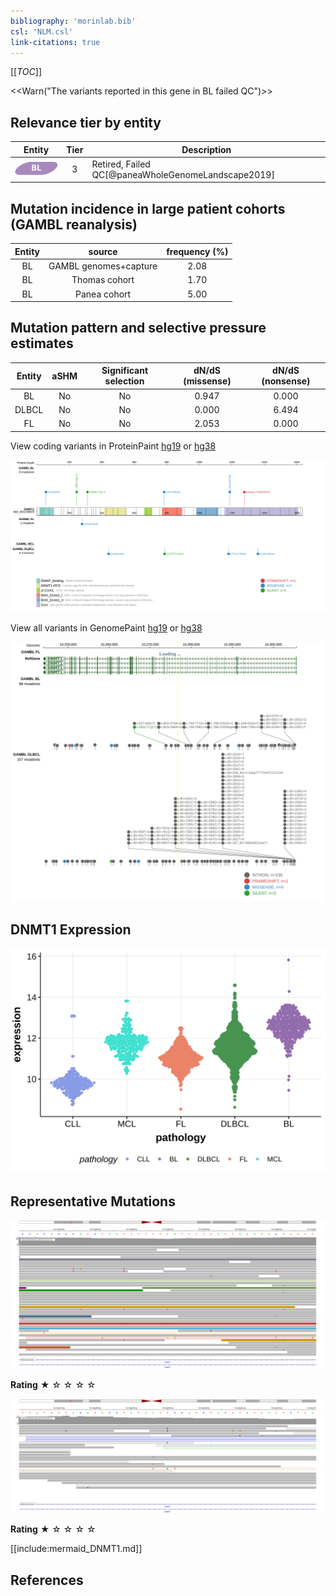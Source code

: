 ```yaml
---
bibliography: 'morinlab.bib'
csl: 'NLM.csl'
link-citations: true
---
```

[[_TOC_]]

<<Warn("The variants reported in this gene in BL failed QC")>>



## Relevance tier by entity

|Entity|Tier|Description                           |
|:------:|:----:|--------------------------------------|
|![BL](images/icons/BL_tier2.png)    |3   |Retired, Failed QC[@paneaWholeGenomeLandscape2019]|

## Mutation incidence in large patient cohorts (GAMBL reanalysis)

|Entity|source               |frequency (%)|
|:------:|:---------------------:|:-------------:|
|BL    |GAMBL genomes+capture|2.08         |
|BL    |Thomas cohort        |1.70         |
|BL    |Panea cohort         |5.00         |

## Mutation pattern and selective pressure estimates

|Entity|aSHM|Significant selection|dN/dS (missense)|dN/dS (nonsense)|
|:------:|:----:|:---------------------:|:----------------:|:----------------:|
|BL    |No  |No                   |0.947           |0.000           |
|DLBCL |No  |No                   |0.000           |6.494           |
|FL    |No  |No                   |2.053           |0.000           |




View coding variants in ProteinPaint [hg19](https://morinlab.github.io/LLMPP/GAMBL/DNMT1_protein.html)  or [hg38](https://morinlab.github.io/LLMPP/GAMBL/DNMT1_protein_hg38.html)

![](images/proteinpaint/DNMT1_NM_001130823.svg)

View all variants in GenomePaint [hg19](https://morinlab.github.io/LLMPP/GAMBL/DNMT1.html)  or [hg38](https://morinlab.github.io/LLMPP/GAMBL/DNMT1_hg38.html)

![](images/proteinpaint/DNMT1.svg)

## DNMT1 Expression

![](images/gene_expression/DNMT1_by_pathology.svg)

## Representative Mutations

![](primary/Panea_DNMT1_1.svg)

**Rating**
&starf; &star; &star; &star; &star;

![](primary/Panea_DNMT1_2.svg)

**Rating**
&starf; &star; &star; &star; &star;

[[include:mermaid_DNMT1.md]]

## References



<!-- ORIGIN: paneaWholeGenomeLandscape2019 -->
<!-- BL: paneaWholeGenomeLandscape2019 -->
